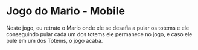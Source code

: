# Jogo do Mario - Mobile
 Neste jogo, eu retrato o Mario onde ele se desafia a pular os totems e ele conseguindo pular cada um dos totems ele permanece no jogo, e caso ele pule em um dos Totems, o jogo acaba.
